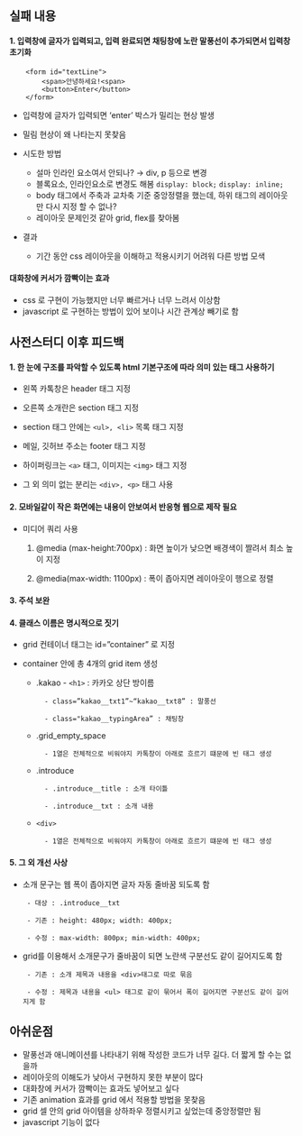 <h2>실패 내용</h2>
<h4>1. 입력창에 글자가 입력되고, 입력 완료되면 채팅창에 노란 말풍선이 추가되면서 입력창 초기화</h4>
        
        <form id="textLine">
        	<span>안녕하세요!<span>
        	<button>Enter</button>
        </form>
        
*  입력창에 글자가 입력되면 ‘enter’ 박스가 밀리는 현상 발생
*  밀림 현상이 왜 나타는지 못찾음
*  시도한 방법

    * 설마 인라인 요소여서 안되나? → div, p 등으로 변경
    * 블록요소, 인라인요소로 변경도 해봄
      `display: block;`
      `display: inline;`
    * body 태그에서 주축과 교차축 기준 중앙정렬을 했는데, 하위 태그의 레이아웃만 다시 지정 할 수 없나?
    * 레이아웃 문제인것 같아 grid, flex를 찾아봄
* 결과
    * 기간 동안 css 레이아웃을 이해하고 적용시키기 어려워 다른 방법 모색

 
<h4>대화창에 커서가 깜빡이는 효과</h4>

*  css 로 구현이 가능했지만 너무 빠르거나 너무 느려서 이상함
*  javascript 로 구현하는 방법이 있어 보이나 시간 관계상 빼기로 함

<h2>사전스터디 이후 피드백</h2>


<h4>1. 한 눈에 구조를 파악할 수 있도록 html 기본구조에 따라 의미 있는 태그 사용하기</h4>
        
        
*  왼쪽 카톡창은 header 태그 지정  

*  오른쪽 소개란은 section 태그 지정   
  
*  section 태그 안에는 `<ul>, <li>` 목록 태그 지정      
        
*  메일, 깃허브 주소는 footer 태그 지정      
        
*  하이퍼링크는 `<a>` 태그, 이미지는 `<img>` 태그 지정    
        
*  그 외 의미 없는 분리는 `<div>, <p>` 태그 사용
        
        
<h4>2. 모바일같이 작은 화면에는 내용이 안보여서 반응형 웹으로 제작 필요</h4>
    
*  미디어 쿼리 사용  
        
    1. @media (max-height:700px) : 화면 높이가 낮으면 배경색이 짤려서 최소 높이 지정
        
    2. @media(max-width: 1100px) : 폭이 좁아지면 레이아웃이 행으로 정렬
        
        
<h4>3. 주석 보완</h4>
        
        
<h4>4. 클래스 이름은 명시적으로 짓기</h4>
       
*  grid 컨테이너 태그는 id=”container” 로 지정

* container 안에 총 4개의 grid item 생성

    * .kakao
            - `<h1>` : 카카오 상단 방이름
            
            - class=”kakao__txt1”~“kakao__txt8” : 말풍선
            
            - class="kakao__typingArea” : 채팅창
    * .grid_empty_space
    
            - 1열은 전체적으로 비워야지 카톡창이 아래로 흐르기 떄문에 빈 태그 생성 
    * .introduce
    
            - .introduce__title : 소개 타이틀
            
            - .introduce__txt : 소개 내용
    * `<div>`
      
            - 1열은 전체적으로 비워야지 카톡창이 아래로 흐르기 떄문에 빈 태그 생성
        
        
<h4>5. 그 외 개선 사상</h4>

*  소개 문구는 웹 폭이 좁아지면 글자 자동 줄바꿈 되도록 함

        - 대상 : .introduce__txt
        
        - 기존 : height: 480px; width: 400px;
       
        - 수정 : max-width: 800px; min-width: 400px;


*  grid를 이용해서 소개문구가 줄바꿈이 되면 노란색 구분선도 같이 길어지도록 함

        - 기존 : 소개 제목과 내용을 <div>태그로 따로 묶음
       
        - 수정 : 제목과 내용을 <ul> 태그로 같이 묶어서 폭이 길어지면 구분선도 같이 길어지게 함


<h2>아쉬운점</h2>
  
*  말풍선과 애니메이션를 나타내기 위해 작성한 코드가 너무 길다. 더 짧게 할 수는 없을까
*  레이아웃의 이해도가 낮아서 구현하지 못한 부분이 많다
*  대화창에 커서가 깜빡이는 효과도 넣어보고 싶다
*  기존 animation 효과를 grid 에서 적용할 방법을 못찾음
*  grid 셀 안의 grid 아이템을 상하좌우 정렬시키고 싶었는데 중앙정렬만 됨
*  javascript 기능이 없다
